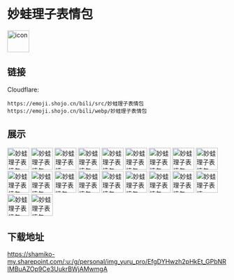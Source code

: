 # 妙蛙理子表情包
<img src="https://emoji.shojo.cn/bili/src/妙蛙理子表情包/icon.png" width="50" height="50" alt="icon">

## 链接
Cloudflare:
```
https://emoji.shojo.cn/bili/src/妙蛙理子表情包
https://emoji.shojo.cn/bili/webp/妙蛙理子表情包
```
## 展示
<img src="https://emoji.shojo.cn/bili/src/妙蛙理子表情包/妙蛙理子表情包-哭哭.png" width="50" height="50" alt="妙蛙理子表情包-哭哭">
<img src="https://emoji.shojo.cn/bili/src/妙蛙理子表情包/妙蛙理子表情包-zzZ.png" width="50" height="50" alt="妙蛙理子表情包-zzZ">
<img src="https://emoji.shojo.cn/bili/src/妙蛙理子表情包/妙蛙理子表情包-375！.png" width="50" height="50" alt="妙蛙理子表情包-375！">
<img src="https://emoji.shojo.cn/bili/src/妙蛙理子表情包/妙蛙理子表情包-叹气.png" width="50" height="50" alt="妙蛙理子表情包-叹气">
<img src="https://emoji.shojo.cn/bili/src/妙蛙理子表情包/妙蛙理子表情包-中.png" width="50" height="50" alt="妙蛙理子表情包-中">
<img src="https://emoji.shojo.cn/bili/src/妙蛙理子表情包/妙蛙理子表情包-吃瓜.png" width="50" height="50" alt="妙蛙理子表情包-吃瓜">
<img src="https://emoji.shojo.cn/bili/src/妙蛙理子表情包/妙蛙理子表情包-WINK.png" width="50" height="50" alt="妙蛙理子表情包-WINK">
<img src="https://emoji.shojo.cn/bili/src/妙蛙理子表情包/妙蛙理子表情包-Blink.png" width="50" height="50" alt="妙蛙理子表情包-Blink">
<img src="https://emoji.shojo.cn/bili/src/妙蛙理子表情包/妙蛙理子表情包-偷了.png" width="50" height="50" alt="妙蛙理子表情包-偷了">
<img src="https://emoji.shojo.cn/bili/src/妙蛙理子表情包/妙蛙理子表情包-呃呃.png" width="50" height="50" alt="妙蛙理子表情包-呃呃">
<img src="https://emoji.shojo.cn/bili/src/妙蛙理子表情包/妙蛙理子表情包-我们是冠军.png" width="50" height="50" alt="妙蛙理子表情包-我们是冠军">
<img src="https://emoji.shojo.cn/bili/src/妙蛙理子表情包/妙蛙理子表情包-开心.png" width="50" height="50" alt="妙蛙理子表情包-开心">
<img src="https://emoji.shojo.cn/bili/src/妙蛙理子表情包/妙蛙理子表情包-投币.png" width="50" height="50" alt="妙蛙理子表情包-投币">
<img src="https://emoji.shojo.cn/bili/src/妙蛙理子表情包/妙蛙理子表情包-打call.png" width="50" height="50" alt="妙蛙理子表情包-打call">
<img src="https://emoji.shojo.cn/bili/src/妙蛙理子表情包/妙蛙理子表情包-打咩.png" width="50" height="50" alt="妙蛙理子表情包-打咩">
<img src="https://emoji.shojo.cn/bili/src/妙蛙理子表情包/妙蛙理子表情包-投降.png" width="50" height="50" alt="妙蛙理子表情包-投降">
<img src="https://emoji.shojo.cn/bili/src/妙蛙理子表情包/妙蛙理子表情包-爱你.png" width="50" height="50" alt="妙蛙理子表情包-爱你">
<img src="https://emoji.shojo.cn/bili/src/妙蛙理子表情包/妙蛙理子表情包-？.png" width="50" height="50" alt="妙蛙理子表情包-？">
<img src="https://emoji.shojo.cn/bili/src/妙蛙理子表情包/妙蛙理子表情包-生气.png" width="50" height="50" alt="妙蛙理子表情包-生气">
<img src="https://emoji.shojo.cn/bili/src/妙蛙理子表情包/妙蛙理子表情包-给你一拳.png" width="50" height="50" alt="妙蛙理子表情包-给你一拳">

## 下载地址

https://shamiko-my.sharepoint.com/:u:/g/personal/img_yuru_pro/EfgDYHwzh2pHkEt_GPbNRIMBuAZOp9Ce3UukrBWjAMwmgA